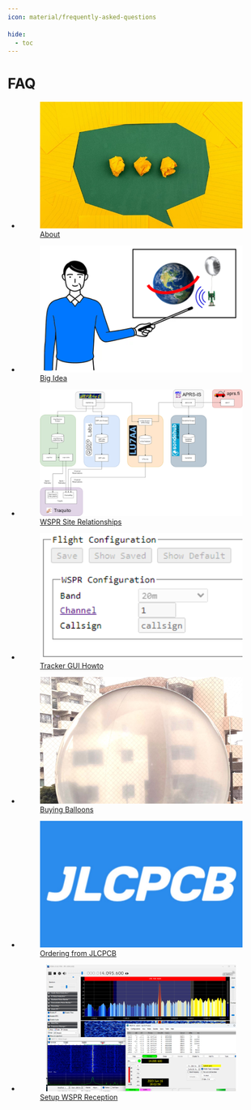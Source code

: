 ```yaml
---
icon: material/frequently-asked-questions 

hide:
  - toc
---
```



# FAQ


<div class="grid cards" markdown>

- <a class="card" href="./about/">
    <figure markdown="span">
        <img src="./about/about.jpg" style="height: 250px; width: 400px; object-fit: cover">
        <figcaption>About</figcaption>
    </figure>
  </a>

- <a class="card" href="./bigidea/">
    <figure markdown="span">
        <img src="./bigidea/bigidea.png" style="height: 250px; width: 400px; object-fit: cover">
        <figcaption>Big Idea</figcaption>
    </figure>
  </a>

- <a class="card" href="./sites/">
    <figure markdown="span">
        <img src="./sites/wspr_site_relationships.png" style="height: 250px; width: 400px; object-fit: fill">
        <figcaption>WSPR Site Relationships</figcaption>
    </figure>
  </a>

- <a class="card" href="./trackergui/">
    <figure markdown="span">
        <img src="./trackergui/configuration.png" style="height: 250px; width: 400px; object-fit: cover; object-position: left;">
        <figcaption>Tracker GUI Howto</figcaption>
    </figure>
  </a>

- <a class="card" href="./balloons/buying/">
    <figure markdown="span">
        <img src="./balloons/buying/balloon.jpg" style="height: 250px; width: 400px; object-fit: cover; object-position: top;">
        <figcaption>Buying Balloons</figcaption>
    </figure>
  </a>

- <a class="card" href="./jlcpcb/">
    <figure markdown="span">
        <img src="./jlcpcb/jlcpcb_logo.jpg" style="height: 250px; width: 400px; object-fit: cover">
        <figcaption>Ordering from JLCPCB</figcaption>
    </figure>
  </a>

- <a class="card" href="./receiving/">
    <figure markdown="span">
        <img src="./receiving/receiving.png" style="height: 250px; width: 400px; object-fit: contain">
        <figcaption>Setup WSPR Reception</figcaption>
    </figure>
  </a>

</div>
